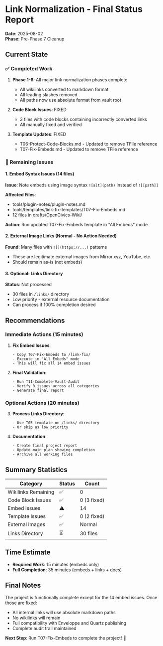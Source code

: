 # Link Normalization - Final Status Report

**Date**: 2025-08-02  
**Phase**: Pre-Phase 7 Cleanup

## Current State

### ✅ Completed Work
1. **Phase 1-6**: All major link normalization phases complete
   - All wikilinks converted to markdown format
   - All leading slashes removed
   - All paths now use absolute format from vault root

2. **Code Block Issues**: FIXED
   - 3 files with code blocks containing incorrectly converted links
   - All manually fixed and verified

3. **Template Updates**: FIXED
   - T06-Protect-Code-Blocks.md - Updated to remove TFile reference
   - T07-Fix-Embeds.md - Updated to remove TFile reference

### 🔄 Remaining Issues

#### 1. Embed Syntax Issues (14 files) 
**Issue**: Note embeds using image syntax `![alt](path)` instead of `![[path]]`

**Affected Files**:
- tools/plugin-notes/plugin-notes.md
- tools/templates/link-fix-templates/T07-Fix-Embeds.md
- 12 files in drafts/OpenCivics-Wiki/

**Action**: Run updated T07-Fix-Embeds template in "All Embeds" mode

#### 2. External Image Links (Normal - No Action Needed)
**Found**: Many files with `![](https://...)` patterns
- These are legitimate external images from Mirror.xyz, YouTube, etc.
- Should remain as-is (not embeds)

#### 3. Optional: Links Directory
**Status**: Not processed
- 30 files in `/links/` directory
- Low priority - external resource documentation
- Can process if 100% completion desired

## Recommendations

### Immediate Actions (15 minutes)

1. **Fix Embed Issues**:
   ```
   - Copy T07-Fix-Embeds to /link-fix/
   - Execute in "All Embeds" mode
   - This will fix all 14 embed issues
   ```

2. **Final Validation**:
   ```
   - Run T11-Complete-Vault-Audit
   - Verify 0 issues across all categories
   - Generate final report
   ```

### Optional Actions (20 minutes)

3. **Process Links Directory**:
   ```
   - Use T05 template on /links/ directory
   - Or skip as low priority
   ```

4. **Documentation**:
   ```
   - Create final project report
   - Update main plan showing completion
   - Archive all working files
   ```

## Summary Statistics

| Category | Status | Count |
|----------|--------|-------|
| Wikilinks Remaining | ✅ | 0 |
| Code Block Issues | ✅ | 0 (3 fixed) |
| Embed Issues | ⚠️ | 14 |
| Template Issues | ✅ | 0 (2 fixed) |
| External Images | ✅ | Normal |
| Links Directory | ⏳ | 30 files |

## Time Estimate

- **Required Work**: 15 minutes (embeds only)
- **Full Completion**: 35 minutes (embeds + links + docs)

## Final Notes

The project is functionally complete except for the 14 embed issues. Once those are fixed:
- All internal links will use absolute markdown paths
- No wikilinks will remain
- Full compatibility with Enveloppe and Quartz publishing
- Complete audit trail maintained

**Next Step**: Run T07-Fix-Embeds to complete the project! 🎉
